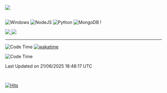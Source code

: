 ![](https://github-readme-stats.vercel.app/api?username=goodcoddeo&theme=dark&show_icons=true&hide_border=false&include_all_commits=false&count_private=true) <br/><br/>

![Windows](	https://img.shields.io/badge/Windows-0078D6?style=for-the-badge&logo=windows&logoColor=white)
![NodeJS](https://img.shields.io/badge/node.js-6DA55F?style=for-the-badge&logo=node.js&logoColor=white) 
![Python](https://img.shields.io/badge/Python-3776AB?style=for-the-badge&logo=python&logoColor=white) 
![MongoDB](https://img.shields.io/badge/MongoDB-%234ea94b.svg?style=for-the-badge&logo=mongodb&logoColor=white) !

<a href="mailto:mail@goodc.xyz">
<img src="https://img.shields.io/badge/Gmail-D14836?style=for-the-badge&logo=gmail&logoColor=white">
</a>
<a href="mailto:mail@goodc.xyz">
<img src="https://img.shields.io/badge/ProtonMail-8B89CC?style=for-the-badge&logo=protonmail&logoColor=white">
</a>



---

![Code Time]( )
[![wakatime](https://wakatime.com/badge/user/1b7a75a2-ed59-4a19-ad1e-fc4d230c9d40/project/d6c16526-e041-41c3-9da2-c3d22cec6852.svg)](https://wakatime.com/badge/user/1b7a75a2-ed59-4a19-ad1e-fc4d230c9d40/project/d6c16526-e041-41c3-9da2-c3d22cec6852)

<!--START_SECTION:waka-->
![Code Time](http://img.shields.io/badge/Code%20Time-80%20hrs%2048%20mins-blue)


 Last Updated on 21/06/2025 18:48:17 UTC
<!--END_SECTION:waka-->

<br>

[![Hits](https://hits.seeyoufarm.com/api/count/incr/badge.svg?url=https%3A%2F%2Fgithub.com%2Fgoodcoddeo&count_bg=%2379C83D&title_bg=%23555555&icon=&icon_color=%23E7E7E7&title=hits&edge_flat=false)](https://hits.seeyoufarm.com)
